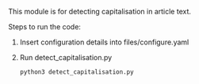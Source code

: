 This module is for detecting capitalisation in article text.

Steps to run the code:

1. Insert configuration details into files/configure.yaml
2. Run detect_capitalisation.py

    ```shell
    python3 detect_capitalisation.py
    ```
